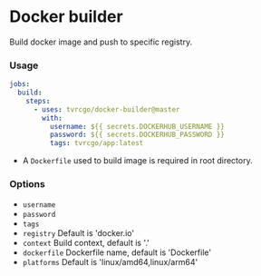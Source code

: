 
# Docker builder

Build docker image and push to specific registry.

### Usage

```yaml
jobs:
  build:
    steps:
      - uses: tvrcgo/docker-builder@master
        with:
          username: ${{ secrets.DOCKERHUB_USERNAME }}
          password: ${{ secrets.DOCKERHUB_PASSWORD }}
          tags: tvrcgo/app:latest

```

- A `Dockerfile` used to build image is required in root directory.

### Options

- `username`
- `password`
- `tags`
- `registry` Default is 'docker.io'
- `context` Build context, default is '.'
- `dockerfile` Dockerfile name, default is 'Dockerfile'
- `platforms` Default is 'linux/amd64,linux/arm64'
